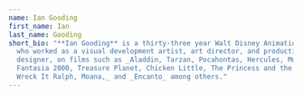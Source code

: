 ```yaml
---
name: Ian Gooding
first_name: Ian
last_name: Gooding
short_bio: "**Ian Gooding** is a thirty-three year Walt Disney Animation veteran
  who worked as a visual development artist, art director, and production
  designer, on films such as _Aladdin, Tarzan, Pocahontas, Hercules, Mulan,
  Fantasia 2000, Treasure Planet, Chicken Little, The Princess and the Frog,
  Wreck It Ralph, Moana,_ and _Encanto_ among others."
---
```


